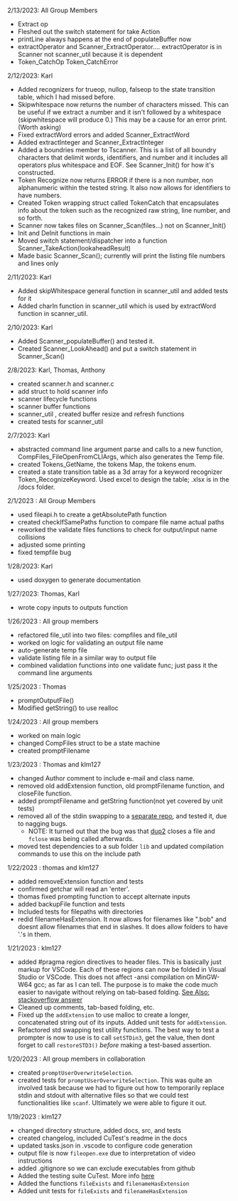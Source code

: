 2/13/2023: All Group Members
- Extract op
- Fleshed out the switch statement for take Action
- printLine always happens at the end of populateBuffer now
- extractOperator and Scanner_ExtractOperator.... extractOperator is in Scanner not scanner_util because it is dependent 
- Token_CatchOp Token_CatchError 

2/12/2023: Karl
- Added recognizers for trueop, nullop, falseop to the state transition table, which I had missed before.
- Skipwhitespace now returns the number of characters missed. This can be useful if we extract a number and it isn't followed by a whitespace (skipwhitespace will produce 0.) This may be a cause for an error print. (Worth asking)
- Fixed extractWord errors and added Scanner_ExtractWord
- Added extractInteger and Scanner_ExtractInteger 
- Added a boundries member to Tscanner. This is a list of all boundry characters that delimit words, identifiers, and number and it includes all operators plus whitespace and EOF. See Scanner_Init() for how it's constructed.
- Token Recognize now returns ERROR if there is a non number, non alphanumeric within the tested string. It also now allows for identifiers to have numbers.
- Created Token wrapping struct called TokenCatch that encapsulates info about the token such as the recognized raw string, line number, and so forth. 
- Scanner now takes files on Scanner_Scan(files...) not on Scanner_Init()
- Init and DeInit functions in main
- Moved switch statement/dispatcher into a function Scanner_TakeAction(lookaheadResult)
- Made basic Scanner_Scan(); currently will print the listing file numbers and lines only


2/11/2023: Karl
- Added skipWhitespace general function in scanner_util and added tests for it
- Added charIn function in scanner_util which is used by extractWord function in scanner_util.

2/10/2023: Karl
- Added Scanner_populateBuffer() and tested it.
- Created Scanner_LookAhead() and put a switch statement in Scanner_Scan()


2/8/2023: Karl, Thomas, Anthony
- created scanner.h and scanner.c
- add struct to hold scanner info
- scanner lifecycle functions
- scanner buffer functions
- scanner_util , created buffer resize and refresh functions
- created tests for scanner_util

2/7/2023: Karl
- abstracted command line argument parse and calls to a new function, CompFiles_FileOpenFromCLIArgs, which also generates the Temp file.
- created Tokens_GetName, the tokens Map, the tokens enum.
- created a state transition table as a 3d array for a keyword recognizer Token_RecognizeKeyword. Used excel to design the table; .xlsx is in the /docs folder.

2/1/2023 : All Group Members
 - used fileapi.h to create a getAbsolutePath function
 - created checkIfSamePaths function to compare file name actual paths
 - reworked the validate files functions to check for output/input name collisions
 - adjusted some printing
 - fixed tempfile bug

1/28/2023: Karl
 - used doxygen to generate documentation

1/27/2023: Thomas, Karl
 - wrote copy inputs to outputs function

1/26/2023 : All group members
 - refactored file_util into two files: compfiles and file_util
 - worked on logic for validating an output file name
 - auto-generate temp file
 - validate listing file in a similar way to output file
 - combined validation functions into one validate func; just pass it the command line arguments

1/25/2023 : Thomas
 - promptOutputFile()
 - Modified getString() to use realloc

1/24/2023 : All group members
 - worked on main logic
 - changed CompFiles struct to be a state machine
 - created promptFilename

1/23/2023 : Thomas and klm127
 - changed Author comment to include e-mail and class name.
 - removed old addExtension function, old promptFilename function, and closeFile function.
 - added promptFilename and getString function(not yet covered by unit tests)
 - removed all of the stdin swapping to a [separate repo](https://github.com/klm127/std-swapper/), and tested it, due to nagging bugs. 
    - NOTE: It turned out that the bug was that [dup2](https://www.ibm.com/docs/en/zos/2.3.0?topic=functions-dup2-duplicate-open-file-descriptor-another) closes a file and `fclose` was being called afterwards.
- moved test dependencies to a sub folder `lib` and updated compilation commands to use this on the include path

1/22/2023 : thomas and klm127
 - added removeExtension function and tests
 - confirmed getchar will read an 'enter'. 
 - thomas fixed prompting function to accept alternate inputs
 - added backupFile function and tests
 - Included tests for filepaths with directories
 - redid filenameHasExtension. It now allows for filenames like ".bob" and doesnt allow filenames that end in slashes. It does allow folders to have '.'s in them.


1/21/2023 : klm127
- added #pragma region directives to header files. This is basically just markup for VSCode. Each of these regions can now be folded in Visual Studio or VSCode. This does not affect -ansi compilation on MinGW-W64 gcc; as far as I can tell. The purpose is to make the code much easier to navigate without relying on tab-based folding. [See Also: stackoverflow answer](https://stackoverflow.com/questions/63512637/what-is-pragma-region-in-c-and-vscode)
- Cleaned up comments, tab-based folding, etc.
- Fixed up the `addExtension` to use malloc to create a longer, concatenated string out of its inputs. Added unit tests for `addExtension`. 
- Refactored std swapping test utility functions. The best way to test a prompter is now to use is to call `setSTDin3`, get the value, then dont forget to call `restoreSTD3()` _before_ making a test-based assertion. 


1/20/2023 : All group members in collaboration
- created `promptUserOverwriteSelection`.
- created tests for `promptUserOverwriteSelection`. This was quite an involved task because we had to figure out how to temporarily replace stdin and stdout with alternative files so that we could test functionalities like `scanf`. Ultimately we were able to figure it out. 


1/19/2023 : klm127

- changed directory structure, added docs, src, and tests
- created changelog, included CuTest's readme in the docs
- updated tasks.json in .vscode to configure code generation
- output file is now `fileopen.exe` due to interpretation of video instructions
- added .gitignore so we can exclude executables from github
- Added the testing suite CuTest. More info [here](https://cutest.sourceforge.net/)
- Added the functions `fileExists` and `filenameHasExtension`
- Added unit tests for `fileExists` and `filenameHasExtension`


